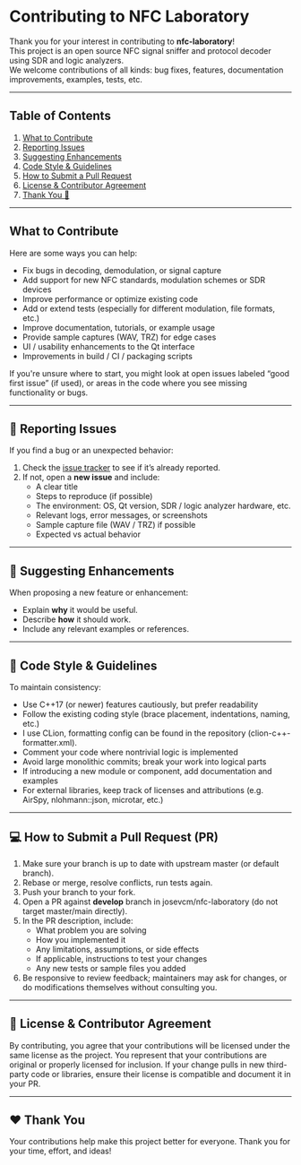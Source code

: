 # Contributing to NFC Laboratory

Thank you for your interest in contributing to **nfc-laboratory**!  
This project is an open source NFC signal sniffer and protocol decoder using SDR and logic analyzers.  
We welcome contributions of all kinds: bug fixes, features, documentation improvements, examples, tests, etc.

---

## Table of Contents

1. [What to Contribute](#what-to-contribute)
2. [Reporting Issues](#-reporting-issues)
3. [Suggesting Enhancements](#-suggesting-enhancements)
4. [Code Style & Guidelines](#-code-style--guidelines)
5. [How to Submit a Pull Request](#-how-to-submit-a-pull-request)
6. [License & Contributor Agreement](#license--contributor-agreement)
7. [Thank You 🙏](#thank-you-🙏)

---

## What to Contribute

Here are some ways you can help:

- Fix bugs in decoding, demodulation, or signal capture
- Add support for new NFC standards, modulation schemes or SDR devices
- Improve performance or optimize existing code
- Add or extend tests (especially for different modulation, file formats, etc.)
- Improve documentation, tutorials, or example usage
- Provide sample captures (WAV, TRZ) for edge cases
- UI / usability enhancements to the Qt interface
- Improvements in build / CI / packaging scripts

If you're unsure where to start, you might look at open issues labeled “good first issue” (if used), or areas in the code where you see missing functionality or bugs.

---

## 🐛 Reporting Issues

If you find a bug or an unexpected behavior:
1. Check the [issue tracker](https://github.com/josevcm/nfc-laboratory/issues) to see if it’s already reported.
2. If not, open a **new issue** and include:
   - A clear title
   - Steps to reproduce (if possible)
   - The environment: OS, Qt version, SDR / logic analyzer hardware, etc.
   - Relevant logs, error messages, or screenshots
   - Sample capture file (WAV / TRZ) if possible
   - Expected vs actual behavior

---

## 🌱 Suggesting Enhancements

When proposing a new feature or enhancement:
- Explain **why** it would be useful.
- Describe **how** it should work.
- Include any relevant examples or references.

---

## 🧪 Code Style & Guidelines

To maintain consistency:

- Use C++17 (or newer) features cautiously, but prefer readability
- Follow the existing coding style (brace placement, indentations, naming, etc.)
- I use CLion, formatting config can be found in the repository (clion-c++-formatter.xml).
- Comment your code where nontrivial logic is implemented
- Avoid large monolithic commits; break your work into logical parts
- If introducing a new module or component, add documentation and examples
- For external libraries, keep track of licenses and attributions (e.g. AirSpy, nlohmann::json, microtar, etc.)

---

## 💻 How to Submit a Pull Request (PR)

1. Make sure your branch is up to date with upstream master (or default branch).
2. Rebase or merge, resolve conflicts, run tests again.
3. Push your branch to your fork.
4. Open a PR against **develop** branch in josevcm/nfc-laboratory (do not target master/main directly).
5. In the PR description, include:
   - What problem you are solving
   - How you implemented it
   - Any limitations, assumptions, or side effects
   - If applicable, instructions to test your changes
   - Any new tests or sample files you added
6. Be responsive to review feedback; maintainers may ask for changes, or do modifications themselves without consulting you.

---

## 🧾 License & Contributor Agreement

By contributing, you agree that your contributions will be licensed under the same license as the project.
You represent that your contributions are original or properly licensed for inclusion.
If your change pulls in new third-party code or libraries, ensure their license is compatible and document it in your PR.

---

## ❤️ Thank You

Your contributions help make this project better for everyone. Thank you for your time, effort, and ideas!